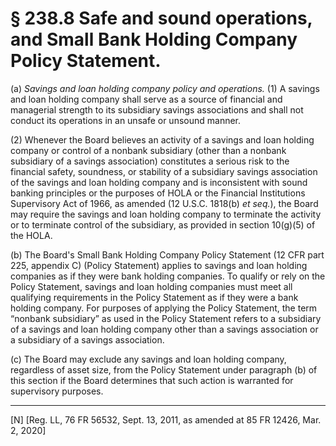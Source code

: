 # § 238.8   Safe and sound operations, and Small Bank Holding Company Policy Statement.

(a) *Savings and loan holding company policy and operations.* (1) A savings and loan holding company shall serve as a source of financial and managerial strength to its subsidiary savings associations and shall not conduct its operations in an unsafe or unsound manner.


(2) Whenever the Board believes an activity of a savings and loan holding company or control of a nonbank subsidiary (other than a nonbank subsidiary of a savings association) constitutes a serious risk to the financial safety, soundness, or stability of a subsidiary savings association of the savings and loan holding company and is inconsistent with sound banking principles or the purposes of HOLA or the Financial Institutions Supervisory Act of 1966, as amended (12 U.S.C. 1818(b) *et seq.*), the Board may require the savings and loan holding company to terminate the activity or to terminate control of the subsidiary, as provided in section 10(g)(5) of the HOLA.


(b) The Board's Small Bank Holding Company Policy Statement (12 CFR part 225, appendix C) (Policy Statement) applies to savings and loan holding companies as if they were bank holding companies. To qualify or rely on the Policy Statement, savings and loan holding companies must meet all qualifying requirements in the Policy Statement as if they were a bank holding company. For purposes of applying the Policy Statement, the term “nonbank subsidiary” as used in the Policy Statement refers to a subsidiary of a savings and loan holding company other than a savings association or a subsidiary of a savings association.


(c) The Board may exclude any savings and loan holding company, regardless of asset size, from the Policy Statement under paragraph (b) of this section if the Board determines that such action is warranted for supervisory purposes.



---

[N] [Reg. LL, 76 FR 56532, Sept. 13, 2011, as amended at 85 FR 12426, Mar. 2, 2020]




